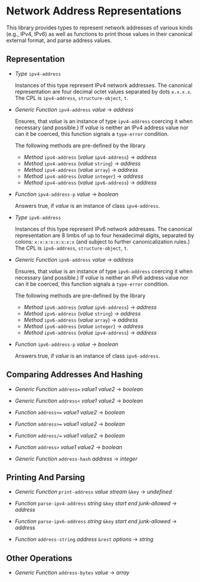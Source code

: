 
# Network Address Representations

This library provides types to represent network addresses of various
kinds (e.g., IPv4, IPv6) as well as functions to print those values in
their canonical external format, and parse address values.

## Representation

 - *Type* `ipv4-address`
 
   Instances of this type represent IPv4 network addresses. The canonical
   representation are four decimal octet values separated by dots `x.x.x.x`.
   The CPL is `ipv4-address`, `structure-object`, `t`.
 
 - *Generic Function* `ipv4-address` _value_ &rarr; _address_
 
   Ensures, that _value_ is an instance of type `ipv4-address` coercing it
   when necessary (and possible.) If _value_ is neither an IPv4 address value
   nor can it be coerced, this function signals a `type-error` condition.
   
   The following methods are pre-defined by the library
   
   - *Method* `ipv4-address` (_value_ `ipv4-address`) &rarr; _address_
   - *Method* `ipv4-address` (_value_ `string`) &rarr; _address_
   - *Method* `ipv4-address` (_value_ `array`) &rarr; _address_
   - *Method* `ipv4-address` (_value_ `integer`) &rarr; _address_
   - *Method* `ipv4-address` (_value_ `ipv6-address`) &rarr; _address_
 
 - *Function* `ipv4-address-p` _value_ &rarr; _boolean_
 
   Answers true, if _value_ is an instance of class `ipv4-address`.
 
 - *Type* `ipv6-address`

   Instances of this type represent IPv6 network addresses. The canonical
   representation are 8 limbs of up to four hexadecimal digits, separated by
   colons: `x:x:x:x:x:x:x:x` (and subject to further canonicalization rules.)
   The CPL is `ipv6-address`, `structure-object`, `t`.

 - *Generic Function* `ipv6-address` _value_ &rarr; _address_

   Ensures, that _value_ is an instance of type `ipv6-address` coercing it
   when necessary (and possible.) If _value_ is neither an IPv6 address value
   nor can it be coerced, this function signals a `type-error` condition.
   
   The following methods are pre-defined by the library
   
   - *Method* `ipv6-address` (_value_ `ipv6-address`) &rarr; _address_
   - *Method* `ipv6-address` (_value_ `string`) &rarr; _address_
   - *Method* `ipv6-address` (_value_ `array`) &rarr; _address_
   - *Method* `ipv6-address` (_value_ `integer`) &rarr; _address_
   - *Method* `ipv6-address` (_value_ `ipv4-address`) &rarr; _address_

 - *Function* `ipv6-address-p` _value_ &rarr; _boolean_
 
   Answers true, if _value_ is an instance of class `ipv6-address`.
 
## Comparing Addresses And Hashing

 - *Generic Function* `address=` _value1_ _value2_ &rarr; _boolean_
 
 - *Generic Function* `address<` _value1_ _value2_ &rarr; _boolean_
 
 - *Function* `address<=` _value1_ _value2_ &rarr; _boolean_
 
 - *Function* `address>=` _value1_ _value2_ &rarr; _boolean_
 
 - *Function* `address/=` _value1_ _value2_ &rarr; _boolean_
 
 - *Function* `address>` _value1_ _value2_ &rarr; _boolean_
 
 - *Generic Function* `address-hash` _address_ &rarr; _integer_
 
## Printing And Parsing

 - *Generic Function* `print-address` _value_ _stream_ `&key` &rarr; _undefined_
 
 - *Function* `parse-ipv4-address` _string_ `&key` _start_ _end_ _junk-allowed_ &rarr; _address_
 
 - *Function* `parse-ipv6-address` _string_ `&key` _start_ _end_ _junk-allowed_ &rarr; _address_
 
 - *Function* `address-string` _address_ `&rest` _options_ &rarr; _string_

## Other Operations

 - *Generic Function* `address-bytes` _value_ &rarr; _array_
 
 
